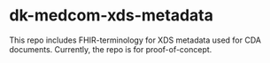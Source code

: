 # dk-medcom-xds-metadata

This repo includes FHIR-terminology for XDS metadata used for CDA documents. Currently, the repo is for proof-of-concept. 
